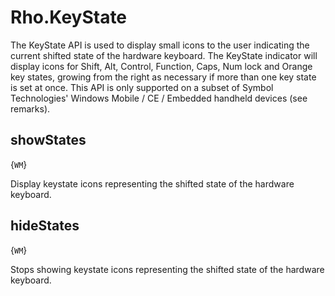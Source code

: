 # Rho.KeyStateThe KeyState API is used to display small icons to the user indicating the current shifted state of the hardware keyboard. The KeyState indicator will display icons for Shift, Alt, Control, Function, Caps, Num lock and Orange key states, growing from the right as necessary if more than one key state is set at once. This API is only supported on a subset of Symbol Technologies' Windows Mobile / CE / Embedded handheld devices (see remarks).## showStates{`WM`}Display keystate icons representing the shifted state of the hardware keyboard.## hideStates{`WM`}Stops showing keystate icons representing the shifted state of the hardware keyboard.